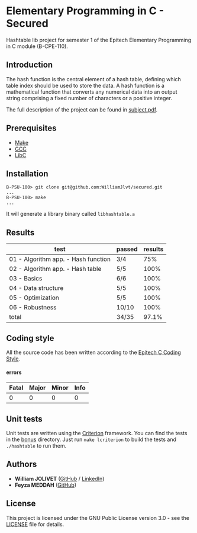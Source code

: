 # Elementary Programming in C - Secured
Hashtable lib project for semester 1 of the Epitech Elementary Programming in C module (B-CPE-110).

## Introduction
The hash function is the central element of a hash table, defining which table index should be
used to store the data. A hash function is a mathematical function that converts any numerical
data into an output string comprising a fixed number of characters or a positive integer.

The full description of the project can be found in [subject.pdf](pdf/B-CPE-110_Secured.pdf).

## Prerequisites
 - [Make](https://www.gnu.org/software/make/)
 - [GCC](https://gcc.gnu.org/)
 - [LibC](https://www.gnu.org/software/libc/)

## Installation
```
B-PSU-100> git clone git@github.com:WilliamJlvt/secured.git
...
B-PSU-100> make
...
```
It will generate a library binary called `libhashtable.a`

## Results
| test                                | passed | results |
|-------------------------------------|--------|---------|
| 01 - Algorithm app. - Hash function | 3/4    | 75%     |
| 02 - Algorithm app. - Hash table    | 5/5    | 100%    |
| 03 - Basics                         | 6/6    | 100%    |
| 04 - Data structure                 | 5/5    | 100%    |
| 05 - Optimization                   | 5/5    | 100%    |
| 06 - Robustness                     | 10/10  | 100%    |
| total                               | 34/35  | 97.1%   |

## Coding style
All the source code has been written according to the [Epitech C Coding Style](https://williamjlvt.github.io/assets/coding_style/epitech_c_coding_style.pdf).
#### errors
| Fatal | Major  | Minor | Info |
|-------|--------|-------|------|
| 0     | 0      | 0     | 0    |

## Unit tests
Unit tests are written using the [Criterion](https://github.com/Snaipe/Criterion) framework.
You can find the tests in the [bonus](bonus) directory. Just run `make lcriterion` to build the tests and `./hashtable` to run them.

## Authors
* **William JOLIVET** ([GitHub](https://github.com/WilliamJlvt) / [LinkedIn](https://www.linkedin.com/in/william-jolivet-64951a24b/))
* **Feyza MEDDAH** ([GitHub](https://github.com/etsuzaku))

## License
This project is licensed under the GNU Public License version 3.0 - see the [LICENSE](LICENSE) file for details.
